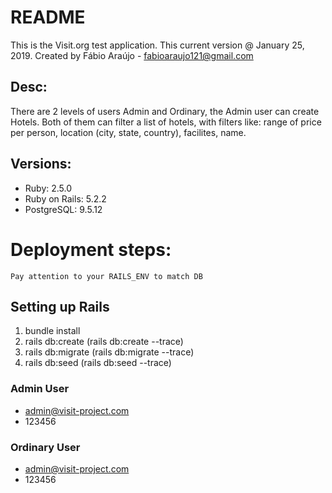 # README

This is the Visit.org test application. This current version @ January 25, 2019. Created by Fábio Araújo - fabioaraujo121@gmail.com

## Desc:
There are 2 levels of users Admin and Ordinary, the Admin user can create Hotels.
Both of them can filter a list of hotels, with filters like: range of price per person, location (city, state, country), facilites, name.

## Versions:
* Ruby: 2.5.0
* Ruby on Rails: 5.2.2
* PostgreSQL: 9.5.12

# Deployment steps:
	Pay attention to your RAILS_ENV to match DB

## Setting up Rails
1. bundle install
2. rails db:create (rails db:create --trace)
3. rails db:migrate (rails db:migrate --trace)
4. rails db:seed (rails db:seed --trace)

### Admin User
* admin@visit-project.com
* 123456

### Ordinary User
* admin@visit-project.com
* 123456